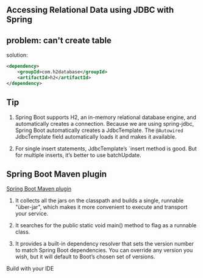 ## Accessing Relational Data using JDBC with Spring

## problem: can't create table 
solution:
```xml
<dependency>
    <groupId>com.h2database</groupId>
    <artifactId>h2</artifactId>
</dependency>
```         
## Tip
1. Spring Boot supports H2, an in-memory relational database engine, and automatically creates a connection. 
Because we are using spring-jdbc, Spring Boot automatically creates a JdbcTemplate. 
The `@Autowired` JdbcTemplate field automatically loads it and makes it available.

2. For single insert statements, JdbcTemplate’s `insert method is good. 
But for multiple inserts, it’s better to use batchUpdate.

## Spring Boot Maven plugin 
[Spring Boot Maven plugin](https://docs.spring.io/spring-boot/docs/current/maven-plugin/)
1. It collects all the jars on the classpath and builds a single, runnable "über-jar", 
which makes it more convenient to execute and transport your service.

2. It searches for the public static void main() method to flag as a runnable class.

3. It provides a built-in dependency resolver that sets the version number to match Spring Boot dependencies. 
You can override any version you wish, but it will default to Boot’s chosen set of versions.

Build with your IDE
